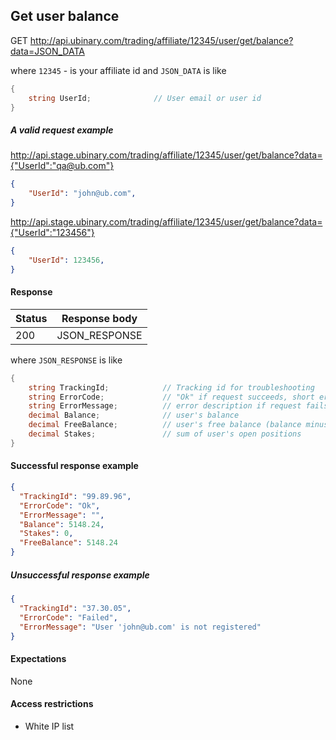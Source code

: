 ﻿## Get user balance

GET http://api.ubinary.com/trading/affiliate/12345/user/get/balance?data=JSON_DATA

where `12345` - is your affiliate id and `JSON_DATA` is like

```C#
{
    string UserId;              // User email or user id
}
```

##### A valid request example

http://api.stage.ubinary.com/trading/affiliate/12345/user/get/balance?data={"UserId":"qa@ub.com"} 

```json
{
    "UserId": "john@ub.com",
}
```

http://api.stage.ubinary.com/trading/affiliate/12345/user/get/balance?data={"UserId":"123456"} 

```json
{
    "UserId": 123456,
}
```

#### Response

Status | Response body
-------|--------------
200    | JSON_RESPONSE

where `JSON_RESPONSE` is like

```C#
{
    string TrackingId;            // Tracking id for troubleshooting
    string ErrorCode;             // "Ok" if request succeeds, short error code if request fails
    string ErrorMessage;          // error description if request fails
    decimal Balance;              // user's balance
    decimal FreeBalance;          // user's free balance (balance minus open positions)
    decimal Stakes;               // sum of user's open positions
}
```

#### Successful response example

```json
{
  "TrackingId": "99.89.96",
  "ErrorCode": "Ok",
  "ErrorMessage": "",
  "Balance": 5148.24,
  "Stakes": 0,
  "FreeBalance": 5148.24
}
```


##### Unsuccessful response example

```json
{
  "TrackingId": "37.30.05",
  "ErrorCode": "Failed",
  "ErrorMessage": "User 'john@ub.com' is not registered"
}
```


#### Expectations
None

#### Access restrictions
- White IP list
